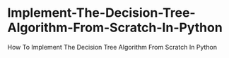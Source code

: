# Implement-The-Decision-Tree-Algorithm-From-Scratch-In-Python
How To Implement The Decision Tree Algorithm From Scratch In Python
